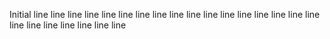 Initial line
line
line
line
line
line
line
line
line
line
line
line
line
line
line
line
line
line
line
line
line
line
line
line
